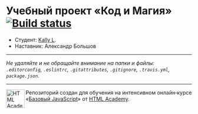 # Учебный проект «Код и Магия» [![Build status][travis-image]][travis-url]

* Студент: [Kally L](https://up.htmlacademy.ru/javascript/9/user/218165).
* Наставник: Александр Большов
---

_Не удаляйте и не обращайте внимание на папки и файлы:_<br>
_`.editorconfig`, `.eslintrc`, `.gitattributes`, `.gitignore`, `.travis.yml`, `package.json`._

---

<a href="https://htmlacademy.ru/intensive/javascript"><img align="left" width="50" height="50" title="HTML Academy" src="https://up.htmlacademy.ru/static/img/intensive/javascript/logo-for-github.svg"></a>

Репозиторий создан для обучения на интенсивном онлайн‑курсе «[Базовый JavaScript](https://htmlacademy.ru/intensive/javascript)» от [HTML Academy](https://htmlacademy.ru).

[travis-image]: https://travis-ci.org/htmlacademy-javascript/218165-code-and-magick.svg?branch=master
[travis-url]: https://travis-ci.org/htmlacademy-javascript/218165-code-and-magick
